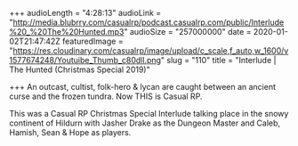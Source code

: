 +++
audioLength = "4:28:13"
audioLink = "http://media.blubrry.com/casualrp/podcast.casualrp.com/public/Interlude%20_%20The%20Hunted.mp3"
audioSize = "257000000"
date = 2020-01-02T21:47:42Z
featuredImage = "https://res.cloudinary.com/casualrp/image/upload/c_scale,f_auto,w_1600/v1577674248/Youtuibe_Thumb_c80dll.png"
slug = "110"
title = "Interlude | The Hunted (Christmas Special 2019)"

+++
An outcast, cultist, folk-hero & lycan are caught between an ancient curse and the frozen tundra. Now THIS is Casual RP.

This was a Casual RP Christmas Special Interlude talking place in the snowy continent of Hildurn with Jasher Drake as the Dungeon Master and Caleb, Hamish, Sean & Hope as players.